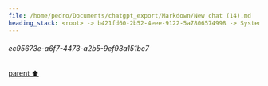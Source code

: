 ```yaml
---
file: /home/pedro/Documents/chatgpt_export/Markdown/New chat (14).md
heading_stack: <root> -> b421fd60-2b52-4eee-9122-5a7806574998 -> System -> 0e0de881-5a7b-4301-9643-ccff084a4ddf -> System -> aaa24362-c889-42c5-afec-aae36a2536d8 -> User -> 5e125b51-4948-41c1-bdf3-93b510bdb1af -> Assistant -> Ideal API Design -> Helper Classes -> Class -> Decorator -> AnnotatedAttribute -> BaseClass -> CodeBlock -> Recursive Code Generation -> Handling Indentation -> Example Implementation -> aaa2b636-9271-4157-9924-1a308fab5317 -> User -> 3c3b81e1-8cd2-4341-91c2-7b030a68f9a1 -> Assistant -> Leveraging Dataclasses -> aaa2a536-29ee-411d-9f01-afe2796f7425 -> User -> ad160486-5d4d-45c6-83bb-efd81a90f8a0 -> Assistant -> Leveraging Dataclasses -> Concerns for a Robust Implementation -> Patterns and Techniques to Borrow -> aaa2ec09-e316-4cbb-b846-830f33c67f26 -> User -> a5788519-835a-45b5-b51d-528548cac670 -> Assistant -> 61aee1c3-e68d-40ae-809a-afc5d1724485 -> Tool -> 762c81fb-e886-4720-99d8-96aa98924ec0 -> Assistant -> a144d99e-52e8-4fbe-a36c-44d0f6b900d5 -> Assistant -> 65b27eb5-58f3-4b78-8ed6-c8c5a63ee58b -> Tool -> fd21876b-41e9-488e-a016-1196a389464a -> Assistant -> aaa2cc47-c3e4-41dd-b91f-9362a6cdc798 -> User -> adafa997-35c7-4e33-a059-887b09c0a065 -> Assistant -> 99c4ae27-09c1-4daf-a555-984d41627cd8 -> Tool -> 3f5c52b8-9cd5-4e33-a2db-aaaaa7ae66ae -> Assistant -> 7b3671ef-bbee-4ece-b946-3ea76b1c42ab -> Tool -> 41eb0b88-68d3-4f18-ac08-7dd7cbc0f8ab -> Assistant -> aaa242ae-a7de-4212-826a-5a06552dea7d -> User -> 6ad68595-4acf-4c55-b440-675b26d544ea -> Assistant -> 7279eb99-ce1f-44d2-b97d-13fb2be34713 -> Tool -> 9fdb06ab-a47d-4ed5-af6e-6ee6403e882f -> Assistant -> d237f1fe-6157-47cf-a72d-efc52f906d3e -> Tool -> 630afad1-5e04-457f-85b2-c57cacfed9b5 -> Assistant -> ecddbe34-eb76-4039-947f-146b22cd0e58 -> Tool -> d83574cc-b31e-46a2-b2f1-096f97e7a0d9 -> Assistant -> aaa223ad-09ad-4ce7-b1e3-af8f44c309e3 -> User -> 839ca330-0499-4806-9c1f-aed269f7f0eb -> Assistant -> 24d9917e-f952-44a7-9f8d-df39b92ab387 -> Tool -> 50458fd2-0605-4051-8517-abd2174c186a -> Assistant -> aaa2c392-bbec-489e-bb8d-988e4be56d9e -> User -> 7e239652-e5a7-4dba-a063-61b565e869bc -> Assistant -> 825ded95-be9e-4b87-bdea-c3ef377fdc4d -> Tool -> b024130a-44b4-4517-894a-6dd2f6254945 -> Assistant -> ec95673e-a6f7-4473-a2b5-9ef93a151bc7
---
```

###### ec95673e-a6f7-4473-a2b5-9ef93a151bc7
[parent ⬆️](#b024130a-44b4-4517-894a-6dd2f6254945)
